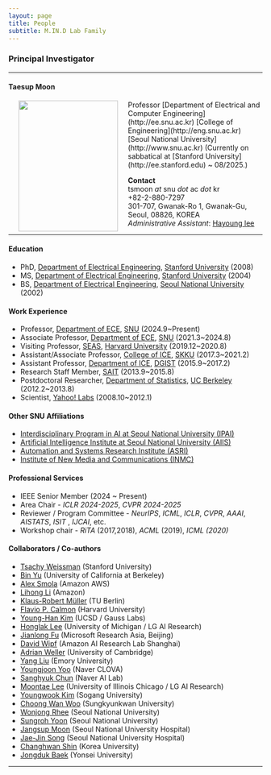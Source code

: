 ```yaml
---
layout: page
title: People 
subtitle: M.IN.D Lab Family
---
```


### Principal Investigator
<hr>

#### Taesup Moon 
  
<img src="https://raw.githubusercontent.com/mindlab-skku/mindlab-skku.github.io/master/img/Taesup_Moon.jpg" width="197" height="260" align="left" hspace="20" />
Professor   
[Department of Electrical and Computer Engineering](http://ee.snu.ac.kr)  
[College of Engineering](http://eng.snu.ac.kr)  
[Seoul National University](http://www.snu.ac.kr)   
(Currently on sabbatical at [Stanford University](http://ee.stanford.edu) ~ 08/2025.)
 
**Contact**  
tsmoon _at_ snu _dot_ ac  _dot_ kr  
+82-2-880-7297  
301-707, Gwanak-Ro 1, Gwanak-Gu, Seoul, 08826, KOREA  
_Administrative Assistant_: [Hayoung lee](mailtp:hazero@snu.ac.kr)  

<hr>

#### Education 
* PhD, [Department of Electrical Engineering](http://ee.stanford.edu), [Stanford University](http://www.stanford.edu) (2008)  
* MS, [Department of Electrical Engineering](http://ee.stanford.edu), [Stanford University](http://www.stanford.edu) (2004)  
* BS, [Department of Electrical Engineering](http://ee.snu.ac.kr), [Seoul National University](http://www.snu.ac.kr) (2002)  
  
#### Work Experience

* Professor, [Department of ECE](http://ee.snu.ac.kr), [SNU](http://www.snu.ac.kr) (2024.9~Present)
* Associate Professor, [Department of ECE](http://ee.snu.ac.kr), [SNU](http://www.snu.ac.kr) (2021.3~2024.8)
* Visiting Professor, [SEAS](https://www.seas.harvard.edu/), [Harvard University](https://www.harvard.edu/) (2019.12~2020.8)
* Assistant/Associate Professor, [College of ICE](http://icc.skku.edu), [SKKU](http://www.skku.edu) (2017.3~2021.2)
* Assistant Professor, [Department of ICE](http://ice.dgist.ac.kr), [DGIST](http://www.dgist.ac.kr) (2015.9~2017.2)
* Research Staff Member, [SAIT](http://www.sait.samsung.co.kr) (2013.9~2015.8)
* Postdoctoral Researcher, [Department of Statistics](http://statistics.berkeley.edu), [UC Berkeley](http://www.berkeley.edu) (2012.2~2013.8)
* Scientist, [Yahoo! Labs](http://research.yahoo.com) (2008.10~2012.1)

#### Other SNU Affiliations
* [Interdisciplinary Program in AI at Seoul National University (IPAI)](https://gsai.snu.ac.kr)
* [Artificial Intelligence Institute at Seoul National University (AIIS)](https://aiis.snu.ac.kr)
* [Automation and Systems Research Institute (ASRI)](https://asri.snu.ac.kr/)
* [Institute of New Media and Communications (INMC)](http://www.inmc.snu.ac.kr/)

#### Professional Services
* IEEE Senior Member (2024 ~ Present)
* Area Chair - _ICLR 2024-2025_, _CVPR 2024-2025_
* Reviewer / Program Committee - _NeurIPS_, _ICML_, _ICLR_, _CVPR_, _AAAI_, _AISTATS_, _ISIT_ , _IJCAI_, etc. 
* Workshop chair - _RiTA_ (2017,2018), _ACML_ (2019), _ICML (2020)_


#### Collaborators / Co-authors

- [Tsachy Weissman](https://web.stanford.edu/~tsachy/) (Stanford University)
- [Bin Yu](https://binyu.stat.berkeley.edu/) (University of California at Berkeley)
- [Alex Smola](https://alex.smola.org/) (Amazon AWS)
- [Lihong Li](https://lihongli.github.io/) (Amazon)
- [Klaus-Robert Müller](https://www.ml.tu-berlin.de/menue/members/klaus-robert_mueller/) (TU Berlin)
- [Flavio P. Calmon](https://people.seas.harvard.edu/~flavio/) (Harvard University)
- [Young-Han Kim](http://web.eng.ucsd.edu/~yhk/) (UCSD / Gauss Labs)
- [Honglak Lee](https://web.eecs.umich.edu/~honglak/) (University of Michigan / LG AI Research)   
- [Jianlong Fu](https://jianlong-fu.github.io/) (Microsoft Research Asia, Beijing)
- [David Wipf](http://www.davidwipf.com/) (Amazon AI Research Lab Shanghai)
- [Adrian Weller](http://mlg.eng.cam.ac.uk/adrian/) (University of Cambridge)  
- [Yang Liu](https://sph.emory.edu/faculty/profile/index.php?FID=yang-liu-632) (Emory University)
- [Youngjoon Yoo](https://yjyoo3312.github.io/) (Naver CLOVA)
- [Sanghyuk Chun](https://sanghyukchun.github.io/home/) (Naver AI Lab)
- [Moontae Lee](https://moontae.people.uic.edu/) (University of Illinois Chicago / LG AI Research)
- [Youngwook Kim](https://airlab.sogang.ac.kr/) (Sogang University)
- [Choong Wan Woo](https://cocoanlab.github.io/) (Sungkyunkwan University)
- [Wonjong Rhee](http://adsl.snu.ac.kr/?page_id=10883) (Seoul National University)
- [Sungroh Yoon](http://best.snu.ac.kr/) (Seoul National University)
- [Jangsup Moon](http://www.snuh.org/global/en/blog/82821/paper.do?dr_cd=82821) (Seoul National University Hospital)
- [Jae-Jin Song](https://snucm.elsevierpure.com/en/persons/y-song-3) (Seoul National University Hospital)
- [Changhwan Shin](https://scholar.google.co.kr/citations?user=ODheimwAAAAJ&hl=en) (Korea University)
- [Jongduk Baek](https://sit.yonsei.ac.kr/faculty/name_search.do?mode=view&userId=DtEOF1p2MpwGWs8dpzFcNA%3D%3D&sosokcd=) (Yonsei University)



<hr>  

